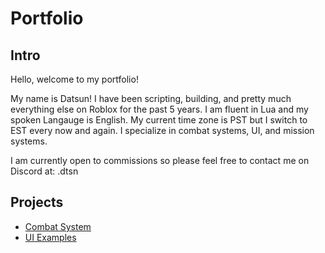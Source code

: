 # Portfolio

## Intro
Hello, welcome to my portfolio!

My name is Datsun! I have been scripting, building, and pretty much everything else on Roblox for the past 5 years. I am fluent in Lua and my spoken Langauge is English. My current time zone is PST but I switch to EST every now and again. I specialize in combat systems, UI, and mission systems.

I am currently open to commissions so please feel free to contact me on Discord at: .dtsn

## Projects

- [Combat System](https://github.com/Datsun4885/Roblox-Combat-System/tree/main)
- [UI Examples](https://github.com/Datsun4885/UI-Examples/tree/main)
